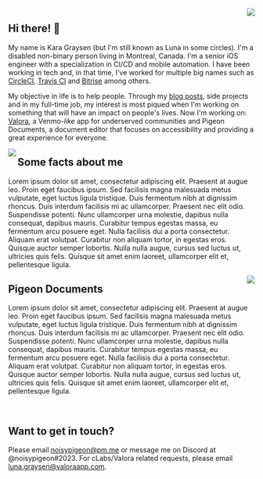 <img align="right" src="https://user-images.githubusercontent.com/6799989/123516307-6cc9b280-d669-11eb-82f6-16c3cdf018f9.png">

## Hi there! 👋

My name is Kara Graysen (but I'm still known as Luna in some circles). I'm a disabled non-binary person living in Montreal, Canada. I'm a senior iOS engineer with a specialization in CI/CD and mobile automation. I have been working in tech and, in that time, I've worked for multiple big names such as [CircleCI](https://circleci.com), [Travis CI](https://travis-ci.com) and [Bitrise](https://bitrise.io) among others.

My objective in life is to help people. Through my [blog posts](https://noisypigeon.blog), side projects and in my full-time job, my interest is most piqued when I'm working on something that will have an impact on people's lives. Now I'm working on: [Valora](https://valoraapp.com), a Venmo-*like* app for underserved communities and Pigeon Documents, a document editor that focuses on accessibility and providing a great experience for everyone.

<img align="left" src="https://user-images.githubusercontent.com/6799989/123516387-cf22b300-d669-11eb-93b5-f1636c19afed.png">

## Some facts about me

Lorem ipsum dolor sit amet, consectetur adipiscing elit. Praesent at augue leo. Proin eget faucibus ipsum. Sed facilisis magna malesuada metus vulputate, eget luctus ligula tristique. Duis fermentum nibh at dignissim rhoncus. Duis interdum facilisis mi ac ullamcorper. Praesent nec elit odio. Suspendisse potenti. Nunc ullamcorper urna molestie, dapibus nulla consequat, dapibus mauris. Curabitur tempus egestas massa, eu fermentum arcu posuere eget. Nulla facilisis dui a porta consectetur. Aliquam erat volutpat. Curabitur non aliquam tortor, in egestas eros. Quisque auctor semper lobortis. Nulla nulla augue, cursus sed luctus ut, ultricies quis felis. Quisque sit amet enim laoreet, ullamcorper elit et, pellentesque ligula.

<img align="right" src="https://user-images.githubusercontent.com/6799989/123516417-02fdd880-d66a-11eb-9ca7-42aab70b7513.png">

## Pigeon Documents

Lorem ipsum dolor sit amet, consectetur adipiscing elit. Praesent at augue leo. Proin eget faucibus ipsum. Sed facilisis magna malesuada metus vulputate, eget luctus ligula tristique. Duis fermentum nibh at dignissim rhoncus. Duis interdum facilisis mi ac ullamcorper. Praesent nec elit odio. Suspendisse potenti. Nunc ullamcorper urna molestie, dapibus nulla consequat, dapibus mauris. Curabitur tempus egestas massa, eu fermentum arcu posuere eget. Nulla facilisis dui a porta consectetur. Aliquam erat volutpat. Curabitur non aliquam tortor, in egestas eros. Quisque auctor semper lobortis. Nulla nulla augue, cursus sed luctus ut, ultricies quis felis. Quisque sit amet enim laoreet, ullamcorper elit et, pellentesque ligula.

<br />

## Want to get in touch?

Please email [noisypigeon@pm.me](mailto:noisypigeon@pm.me) or message me on Discord at @noisypigeon#2023. For cLabs/Valora related requests, please email [luna.graysen@valoraapp.com](mailto:luna.graysen@valoraapp.com).
